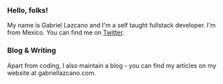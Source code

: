 ### Hello, folks! 

My name is Gabriel Lazcano and I'm a self taught fullstack developer. I'm from Mexico.  You can find me on [Twitter](https://www.twitter.com/DatsGabs).

### Blog & Writing
Apart from coding, I also maintain a blog - you can find my articles on my website at gabriellazcano.com.
